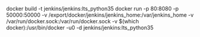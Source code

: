 
docker build -t jenkins/jenkins:lts_python35
docker run -p 80:8080 -p 50000:50000 -v /export/docker/jenkins/jenkins_home:/var/jenkins_home -v /var/run/docker.sock:/var/run/docker.sock -v $(which docker):/usr/bin/docker -u0 -d jenkins/jenkins:lts_python35
